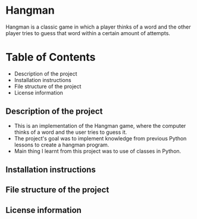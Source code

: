 # Hangman
Hangman is a classic game in which a player thinks of a word and the other player tries to guess that word within a certain amount of attempts.

# Table of Contents
- Description of the project
- Installation instructions
- File structure of the project
- License information

## Description of the project
  - This is an implementation of the Hangman game, where the computer thinks of a word and the user tries to guess it.
  - The project's goal was to implement knowledge from previous Python lessons to create a hangman program.
  - Main thing I learnt from this project was to use of classes in Python.

## Installation instructions

## File structure of the project

## License information

